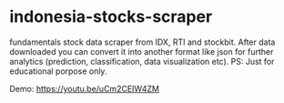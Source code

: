 # indonesia-stocks-scraper
fundamentals stock data scraper from IDX, RTI and stockbit. After data downloaded you can convert it into another format like json for further analytics (prediction, classification, data visualization etc). PS: Just for educational porpose only.

Demo: https://youtu.be/uCm2CEIW4ZM

